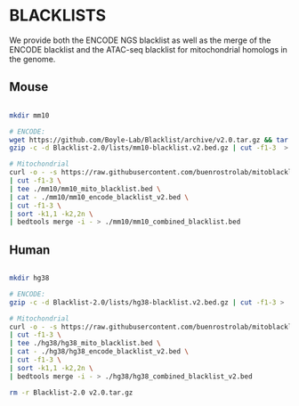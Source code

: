 # BLACKLISTS

We provide both the ENCODE NGS blacklist as well as the merge of the ENCODE blacklist and the ATAC-seq blacklist for mitochondrial
homologs in the genome.

## Mouse

```bash

mkdir mm10

# ENCODE:
wget https://github.com/Boyle-Lab/Blacklist/archive/v2.0.tar.gz && tar zxf v2.0.tar.gz
gzip -c -d Blacklist-2.0/lists/mm10-blacklist.v2.bed.gz | cut -f1-3  > ./mm10/mm10_encode_blacklist_v2.bed

# Mitochondrial
curl -o - -s https://raw.githubusercontent.com/buenrostrolab/mitoblacklist/master/peaks/mm10_peaks.narrowPeak \
| cut -f1-3 \
| tee ./mm10/mm10_mito_blacklist.bed \
| cat - ./mm10/mm10_encode_blacklist_v2.bed \
| cut -f1-3 \
| sort -k1,1 -k2,2n \
| bedtools merge -i - > ./mm10/mm10_combined_blacklist.bed

```

## Human

```bash

mkdir hg38

# ENCODE:
gzip -c -d Blacklist-2.0/lists/hg38-blacklist.v2.bed.gz | cut -f1-3 > ./hg38/hg38_encode_blacklist_v2.bed

# Mitochondrial
curl -o - -s https://raw.githubusercontent.com/buenrostrolab/mitoblacklist/master/peaks/hg38_peaks.narrowPeak \
| cut -f1-3 \
| tee ./hg38/hg38_mito_blacklist.bed \
| cat - ./hg38/hg38_encode_blacklist_v2.bed \
| cut -f1-3 \
| sort -k1,1 -k2,2n \
| bedtools merge -i - > ./hg38/hg38_combined_blacklist_v2.bed

rm -r Blacklist-2.0 v2.0.tar.gz

```
